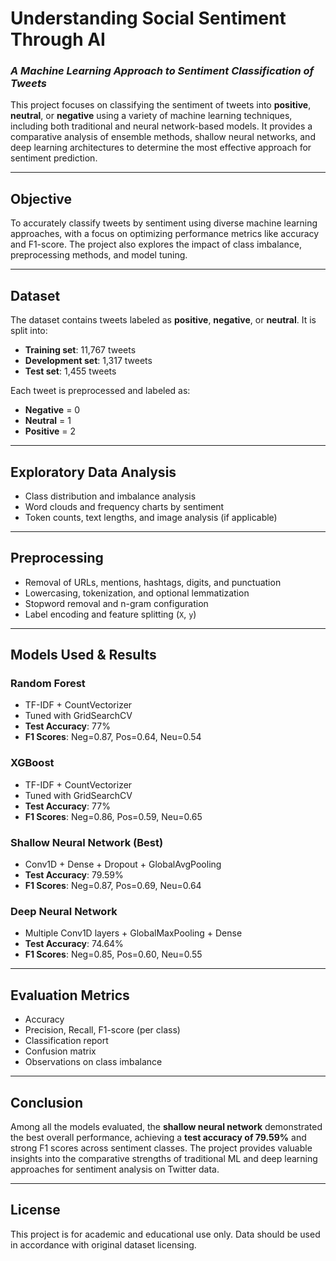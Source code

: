 # Understanding Social Sentiment Through AI
### *A Machine Learning Approach to Sentiment Classification of Tweets*

This project focuses on classifying the sentiment of tweets into **positive**, **neutral**, or **negative** using a variety of machine learning techniques, including both traditional and neural network-based models. It provides a comparative analysis of ensemble methods, shallow neural networks, and deep learning architectures to determine the most effective approach for sentiment prediction.

---

## Objective

To accurately classify tweets by sentiment using diverse machine learning approaches, with a focus on optimizing performance metrics like accuracy and F1-score. The project also explores the impact of class imbalance, preprocessing methods, and model tuning.

---

## Dataset

The dataset contains tweets labeled as **positive**, **negative**, or **neutral**. It is split into:
- **Training set**: 11,767 tweets
- **Development set**: 1,317 tweets
- **Test set**: 1,455 tweets

Each tweet is preprocessed and labeled as:
- **Negative** = 0
- **Neutral** = 1
- **Positive** = 2

---

## Exploratory Data Analysis

- Class distribution and imbalance analysis
- Word clouds and frequency charts by sentiment
- Token counts, text lengths, and image analysis (if applicable)

---

## Preprocessing

- Removal of URLs, mentions, hashtags, digits, and punctuation
- Lowercasing, tokenization, and optional lemmatization
- Stopword removal and n-gram configuration
- Label encoding and feature splitting (`X`, `y`)

---

## Models Used & Results

### **Random Forest**
- TF-IDF + CountVectorizer
- Tuned with GridSearchCV
- **Test Accuracy**: 77%
- **F1 Scores**: Neg=0.87, Pos=0.64, Neu=0.54

### **XGBoost**
- TF-IDF + CountVectorizer
- Tuned with GridSearchCV
- **Test Accuracy**: 77%
- **F1 Scores**: Neg=0.86, Pos=0.59, Neu=0.65

### **Shallow Neural Network (Best)**
- Conv1D + Dense + Dropout + GlobalAvgPooling
- **Test Accuracy**: 79.59%
- **F1 Scores**: Neg=0.87, Pos=0.69, Neu=0.64

### **Deep Neural Network**
- Multiple Conv1D layers + GlobalMaxPooling + Dense
- **Test Accuracy**: 74.64%
- **F1 Scores**: Neg=0.85, Pos=0.60, Neu=0.55

---

## Evaluation Metrics

- Accuracy
- Precision, Recall, F1-score (per class)
- Classification report
- Confusion matrix
- Observations on class imbalance

---

## Conclusion

Among all the models evaluated, the **shallow neural network** demonstrated the best overall performance, achieving a **test accuracy of 79.59%** and strong F1 scores across sentiment classes. The project provides valuable insights into the comparative strengths of traditional ML and deep learning approaches for sentiment analysis on Twitter data.

---

## License

This project is for academic and educational use only. Data should be used in accordance with original dataset licensing.

